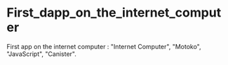 # First_dapp_on_the_internet_computer
First app on the internet computer  :  "Internet Computer",     "Motoko",     "JavaScript",     "Canister".
